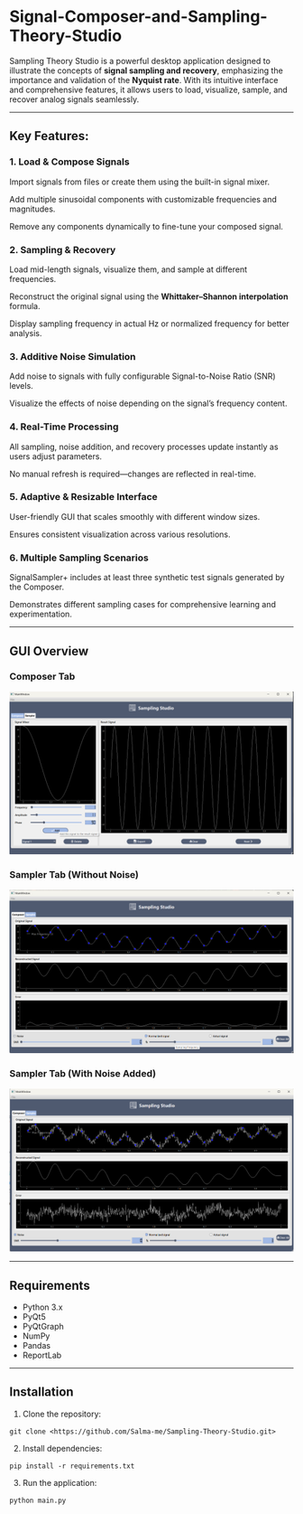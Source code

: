 # Signal-Composer-and-Sampling-Theory-Studio

Sampling Theory Studio is a powerful desktop application designed to illustrate the concepts of **signal sampling and recovery**, emphasizing the importance and validation of the **Nyquist rate**. With its intuitive interface and comprehensive features, it allows users to load, visualize, sample, and recover analog signals seamlessly.

---

## Key Features:

### 1. Load & Compose Signals

Import signals from files or create them using the built-in signal mixer.

Add multiple sinusoidal components with customizable frequencies and magnitudes.

Remove any components dynamically to fine-tune your composed signal.

### 2. Sampling & Recovery

Load mid-length signals, visualize them, and sample at different frequencies.

Reconstruct the original signal using the **Whittaker–Shannon interpolation** formula.

Display sampling frequency in actual Hz or normalized frequency for better analysis.

### 3. Additive Noise Simulation

Add noise to signals with fully configurable Signal-to-Noise Ratio (SNR) levels.

Visualize the effects of noise depending on the signal’s frequency content.

### 4. Real-Time Processing

All sampling, noise addition, and recovery processes update instantly as users adjust parameters.

No manual refresh is required—changes are reflected in real-time.

### 5. Adaptive & Resizable Interface

User-friendly GUI that scales smoothly with different window sizes.

Ensures consistent visualization across various resolutions.

### 6. Multiple Sampling Scenarios

SignalSampler+ includes at least three synthetic test signals generated by the Composer.

Demonstrates different sampling cases for comprehensive learning and experimentation.

---

## GUI Overview

### Composer Tab
![1](Screenshots/composer.png)

### Sampler Tab (Without Noise)
![2](Screenshots/sampler-no-noise.png)

### Sampler Tab (With Noise Added)
![3](Screenshots/sampler-noise.png)

---

## Requirements
* Python 3.x
* PyQt5
* PyQtGraph
* NumPy
* Pandas
* ReportLab

---

## Installation
1. Clone the repository:
```
git clone <https://github.com/Salma-me/Sampling-Theory-Studio.git>
```
2. Install dependencies:
```
pip install -r requirements.txt
```
3. Run the application:
```
python main.py
```
